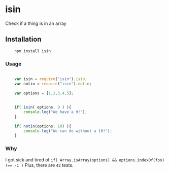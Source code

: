 # isin

Check if a thing is in an array

## Installation

```
    npm install isin
```

### Usage

```javascript
    
    var isin = require("isin").isin;
    var notin = require("isin").notin;
    
    var options = [1,2,3,4,5];
    
    
    if( isin( options, 9 ) ){
        console.log("We have a 9!");
    }
    
    if( notin(options, 10) ){
        console.log("We can do without a 10!");
    }

```

### Why

I got sick and tired of ```if( Array.isArray(options) && options.indexOf(foo) !== -1 )```
Plus, there are `42` tests.

